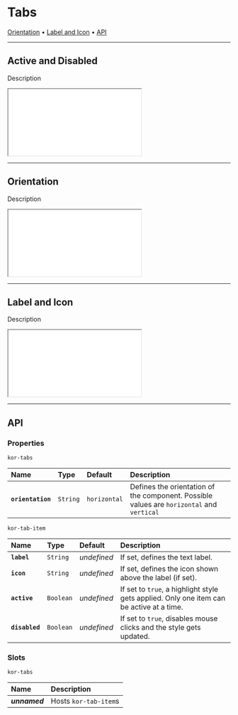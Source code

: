 # Tabs

[Orientation](components/tabs#orientation) • [Label and Icon](components/tabs#label-and-icon) • [API](components/tabs#api)


---

## Active and Disabled

Description

<iframe src="./assets/docs/components/tabs/active-and-disabled.html"></iframe>

---

## Orientation

Description

<iframe src="./assets/docs/components/tabs/orientation.html"></iframe>

---

## Label and Icon

Description

<iframe src="./assets/docs/components/tabs/label-and-icon.html"></iframe>

---

## API

### Properties

`kor-tabs`

| Name | Type | Default | Description |
| :-- | :-- | :-- | :-- |
| **`orientation`** | `String` | `horizontal` | Defines the orientation of the component. Possible values are `horizontal` and `vertical` |

`kor-tab-item`

| Name | Type | Default | Description |
| :-- | :-- | :-- | :-- |
| **`label`** | `String` | _undefined_ | If set, defines the text label. |
| **`icon`** | `String` | _undefined_ | If set, defines the icon shown above the label (if set). |
| **`active`** | `Boolean` | _undefined_ | If set to `true`, a highlight style gets applied. Only one item can be active at a time. |
| **`disabled`** | `Boolean` | _undefined_ | If set to `true`, disables mouse clicks and the style gets updated. |

### Slots

`kor-tabs`

| Name | Description |
| :-- | :-- |
| **_unnamed_** | Hosts `kor-tab-item`s |